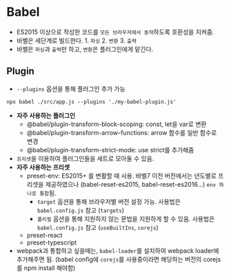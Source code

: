 # Babel

- ES2015 이상으로 작성한 코드를 `모든 브라우저에서 동작`하도록 호환성을 지켜줌.
- 바벨은 세단계로 빌드한다. 1. `파싱` 2. `변환` 3. `출력`
- 바벨은 `파싱`과 `출력`만 하고, `변환`은 플러그인에게 맡긴다.

## Plugin

- `--plugins` 옵션을 통해 플러그인 추가 가능

```shell
npx babel ./src/app.js --plugins './my-babel-plugin.js'
```

- **자주 사용하는 플러그인**
  - @babel/plugin-transform-block-scoping: const, let을 var로 변환
  - @babel/plugin-transform-arrow-functions: arrow 함수를 일반 함수로 변경
  - @babel/plugin-transform-strict-mode: use strict를 추가해줌
- `프리셋`을 이용하여 플러그인들을 세트로 모아둘 수 있음.
- **자주 사용하는 프리셋**
  - preset-env: ES2015+ 를 변활할 때 사용. 바벨7 이전 버전에서는 년도별로 프리셋을 제공하였으나 (babel-reset-es2015, babel-reset-es2016...) `env 하나로 통합`됨.
    - `target` 옵션을 통해 브라우저별 버전 설정 가능. 사용법은 `babel.config.js` 참고 (`targets`)
    - `폴리필` 옵션을 통해 지원하지 않는 문법을 지원하게 할 수 있음. 사용법은 `babel.config.js` 참고 (`useBuiltIns`, `corejs`)
  - preset-react
  - preset-typescript
- webpack과 통합하고 싶을때는, `babel-loader`를 설치하여 webpack loader에 추가해주면 됨. (babel config에 `corejs`를 사용중이라면 해당하는 버전의 corejs를 npm install 해야함)